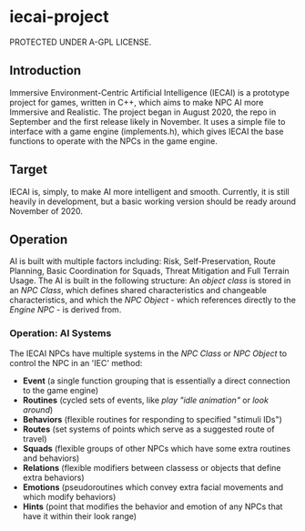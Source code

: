 # iecai-project
PROTECTED UNDER A-GPL LICENSE.
## Introduction
Immersive Environment-Centric Artificial Intelligence (IECAI) is a prototype project for games, written in C++, which aims to make NPC AI more Immersive and Realistic. The project began in August 2020, the repo in September and the first release likely in November. It uses a simple file to interface with a game engine (implements.h), which gives IECAI the base functions to operate with the NPCs in the game engine.

## Target
IECAI is, simply, to make AI more intelligent and smooth. Currently, it is still heavily in development, but a basic working version should be ready around November of 2020.

## Operation
AI is built with multiple factors including: Risk, Self-Preservation, Route Planning, Basic Coordination for Squads, Threat Mitigation and Full Terrain Usage. The AI is built in the following structure:
  An _object class_ is stored in an _NPC Class_, which defines shared characteristics and changeable characteristics, and which the _NPC Object_ - which references directly to the _Engine NPC_ - is derived from.
  
### Operation: AI Systems
The IECAI NPCs have multiple systems in the _NPC Class_ or _NPC Object_ to control the NPC in an 'IEC' method:
  - **Event** (a single function grouping that is essentially a direct connection to the game engine)
  - **Routines** (cycled sets of events, like _play "idle animation"_ or _look around_)
  - **Behaviors** (flexible routines for responding to specified "stimuli IDs")
  - **Routes** (set systems of points which serve as a suggested route of travel)
  - **Squads** (flexible groups of other NPCs which have some extra routines and behaviors)
  - **Relations** (flexible modifiers between classess or objects that define extra behaviors)
  - **Emotions** (pseudoroutines which convey extra facial movements and which modify behaviors)
  - **Hints** (point that modifies the behavior and emotion of any NPCs that have it within their look range)
